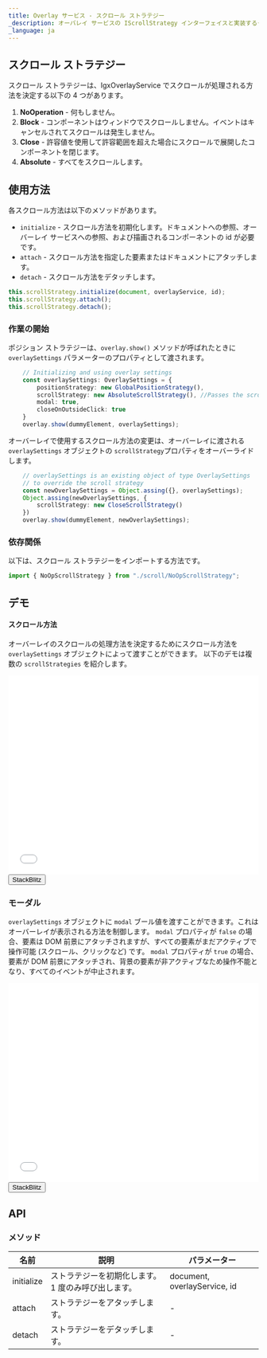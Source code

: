 ```yaml
---
title: Overlay サービス - スクロール ストラテジー
_description: オーバレイ サービスの IScrollStrategy インターフェイスと実装するクラスについての説明とその例です。
_language: ja
---
```


## スクロール ストラテジー

スクロール ストラテジーは、IgxOverlayService でスクロールが処理される方法を決定する以下の 4 つがあります。
1. **NoOperation** -  何もしません。
2. **Block** - コンポーネントはウィンドウでスクロールしません。イベントはキャンセルされてスクロールは発生しません。
3. **Close** - 許容値を使用して許容範囲を超えた場合にスクロールで展開したコンポーネントを閉じます。
4. **Absolute** - すべてをスクロールします。

## 使用方法

各スクロール方法は以下のメソッドがあります。
 - `initialize` - スクロール方法を初期化します。ドキュメントへの参照、オーバーレイ サービスへの参照、および描画されるコンポーネントの id が必要です。
 - `attach` - スクロール方法を指定した要素またはドキュメントにアタッチします。
 - `detach` - スクロール方法をデタッチします。
```typescript
this.scrollStrategy.initialize(document, overlayService, id);
this.scrollStrategy.attach();
this.scrollStrategy.detach();
```
<div class="divider--half"></div>

### 作業の開始
ポジション ストラテジーは、`overlay.show()` メソッドが呼ばれたときに `overlaySettings` パラメーターのプロパティとして渡されます。
```typescript
    // Initializing and using overlay settings
    const overlaySettings: OverlaySettings = {
        positionStrategy: new GlobalPositionStrategy(),
        scrollStrategy: new AbsoluteScrollStrategy(), //Passes the scroll strategy
        modal: true,
        closeOnOutsideClick: true
    }
    overlay.show(dummyElement, overlaySettings); 
``` 
<div class="divider"></div>

オーバーレイで使用するスクロール方法の変更は、オーバーレイに渡される `overlaySettings` オブジェクトの `scrollStrategy`プロパティをオーバーライドします。
```typescript
    // overlaySettings is an existing object of type OverlaySettings
    // to override the scroll strategy
    const newOverlaySettings = Object.assing({}, overlaySettings);
    Object.assing(newOverlaySettings, {
        scrollStrategy: new CloseScrollStrategy()
    })
    overlay.show(dummyElement, newOverlaySettings); 
```
<div class="divider--half"></div>

### 依存関係

以下は、スクロール ストラテジーをインポートする方法です。

```typescript
import { NoOpScrollStrategy } from "./scroll/NoOpScrollStrategy";
```

## デモ
#### スクロール方法
オーバーレイのスクロールの処理方法を決定するためにスクロール方法を `overlaySettings` オブジェクトによって渡すことができます。
以下のデモは複数の `scrollStrategies` を紹介します。
<div class="sample-container loading" style="height: 400px">
    <iframe id="overlay-scroll-sample-1-iframe" frameborder="0" seamless width="100%" height="100%" src="{environment:demosBaseUrl}/overlay-scroll-sample-1" onload="onSampleIframeContentLoaded(this);"></iframe>
</div>
<div>
    <button data-localize="stackblitz" class="stackblitz-btn" data-iframe-id="overlay-scroll-sample-1-iframe" data-demos-base-url="{environment:demosBaseUrl}">StackBlitz</button>
</div>
<div class="divider--half"></div>

### モーダル
`overlaySettings` オブジェクトに `modal` ブール値を渡すことができます。これはオーバーレイが表示される方法を制御します。
`modal` プロパティが `false` の場合、要素は DOM 前景にアタッチされますが、すべての要素がまだアクティブで操作可能 (スクロール、クリックなど) です。
`modal` プロパティが `true` の場合、要素が DOM 前景にアタッチされ、背景の要素が非アクティブなため操作不能となり、すべてのイベントが中止されます。

<div class="sample-container loading" style="height: 400px">
    <iframe id="overlay-scroll-sample-2-iframe" frameborder="0" seamless width="100%" height="100%" src="{environment:demosBaseUrl}/overlay-scroll-sample-2" onload="onSampleIframeContentLoaded(this);"></iframe>
</div>
<div>
    <button data-localize="stackblitz" class="stackblitz-btn" data-iframe-id="overlay-scroll-sample-2-iframe" data-demos-base-url="{environment:demosBaseUrl}">StackBlitz</button>
</div>
<div class="divider--half"></div>

## API

### メソッド

| 名前            | 説明                                                                     | パラメーター |
|-----------------|---------------------------------------------------------------------------------|------------|
|initialize       | ストラテジーを初期化します。1 度のみ呼び出します。                                  |document, overlayService, id|
|attach           | ストラテジーをアタッチします。                                                           |-           |
|detach           | ストラテジーをデタッチします。                                                         |-           |
